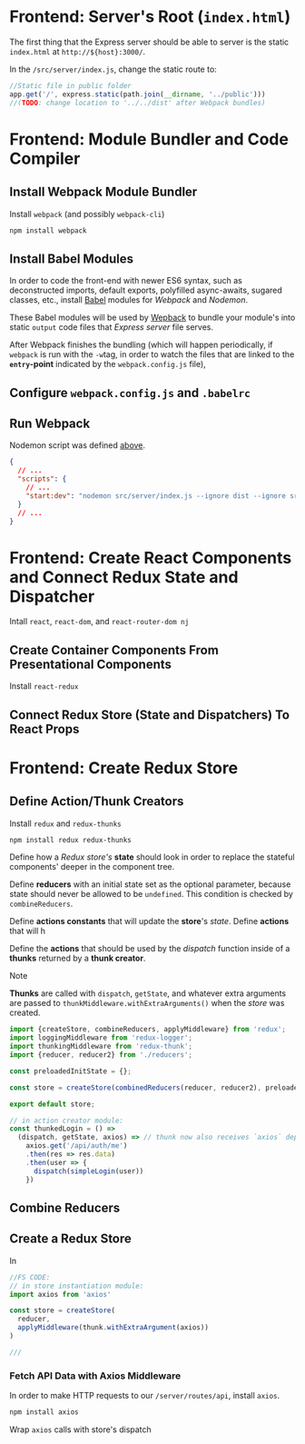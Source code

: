 # Frontend: Server's Root (`index.html`)
The first thing that the Express server should be able to server is the static `index.html` at `http://${host}:3000/`.

In the `/src/server/index.js`, change the static route to: 

```javascript
//Static file in public folder 
app.get('/', express.static(path.join(__dirname, '../public')))
//(TODO: change location to '../../dist' after Webpack bundles)
```

# Frontend: Module Bundler and Code Compiler
## Install Webpack Module Bundler
Install `webpack` (and possibly `webpack-cli`)

```javascript
npm install webpack
```
## Install Babel Modules
In order to code the front-end with newer ES6 syntax, such as deconstructed imports, default exports, polyfilled async-awaits, sugared classes, etc., install [Babel](https://babeljs.io/setup#installation) modules for *Webpack* and *Nodemon*.

These Babel modules will be used by [Wepback](https://webpack.github.io/) to bundle your module's into static `output` code files that *Express server* file serves.

After Webpack finishes the bundling (which will happen periodically, if `webpack` is run with the `-w`tag, in order to watch the files that are linked to the **`entry`-point** indicated by the `webpack.config.js` file),

## Configure `webpack.config.js` and `.babelrc`


## Run Webpack
Nodemon script was defined [above](#Create-the-Server's-`start`-Script).
```json
{
  // ...
  "scripts": {
    // ...
    "start:dev": "nodemon src/server/index.js --ignore dist --ignore src"
  }
  // ...
}
```


# Frontend: Create React Components and Connect Redux State and Dispatcher
Intall `react`, `react-dom`, and `react-router-dom nj`

## Create Container Components From Presentational Components
Install `react-redux`

## Connect Redux Store (State and Dispatchers) To React Props

# Frontend: Create Redux Store

## Define Action/Thunk Creators 
Install `redux` and `redux-thunks`

```bash
npm install redux redux-thunks
```

Define how a *Redux store's* **state** should look in order to replace the stateful components' deeper in the component tree.

Define **reducers** with an initial state set as the optional parameter, because state should never be allowed to be `undefined`. This condition is checked by `combineReducers`.

Define **actions constants** that will update the **store**'s *state*. Define **actions** that will h

Define the **actions** that should be used by the *dispatch* function inside of a **thunks** returned by a **thunk creator**.

> [!Note]
> **Thunks** are called with `dispatch`, `getState`, and whatever extra arguments are passed to `thunkMiddleware.withExtraArguments()` when the *store* was created.
> ```javascript
> import {createStore, combineReducers, applyMiddleware} from 'redux';
> import loggingMiddleware from 'redux-logger';
> import thunkingMiddleware from 'redux-thunk';
> import {reducer, reducer2} from './reducers';
>
> const preloadedInitState = {};
>
> const store = createStore(combinedReducers(reducer, reducer2), preloadedInitState, applyMiddleware(loggingMiddleware, thunkingMiddleware.withExtraArgument(axios)));
>
>export default store;
> ```

```javascript
// in action creator module:
const thunkedLogin = () =>
  (dispatch, getState, axios) => // thunk now also receives `axios` dep.
    axios.get('/api/auth/me')
    .then(res => res.data)
    .then(user => {
      dispatch(simpleLogin(user))
    })
```

## Combine Reducers

## Create a Redux Store
In 
```javascript
//FS CODE:
// in store instantiation module:
import axios from 'axios'

const store = createStore(
  reducer,
  applyMiddleware(thunk.withExtraArgument(axios))
)

///
```

### Fetch API Data with Axios Middleware
In order to make HTTP requests to our `/server/routes/api`, install `axios`.

```bash
npm install axios
```

Wrap `axios` calls with store's dispatch